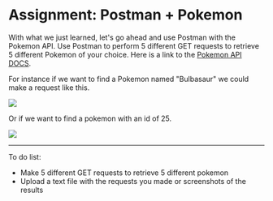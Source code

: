 <h1>Assignment: Postman + Pokemon</h1>

<p>With what we just learned, let's go ahead and use Postman with the Pokemon API. Use Postman to perform 5 different GET requests to retrieve 5 different Pokemon of your choice. Here is a link to the <a href="https://swapi.dev/">Pokemon API DOCS</a>.</p>

<p>For instance if we want to find a Pokemon named "Bulbasaur" we could make a request like this.</p>

<img src="https://github.com/alirabah93/Coding-Dojo/blob/master/MERN/express/postman+pokemon/screenshots/pic1.jpg"/>
<p>Or if we want to find a pokemon with an id of 25.</p>
<img src="https://github.com/alirabah93/Coding-Dojo/blob/master/MERN/express/postman+pokemon/screenshots/pic2.jpg"/>

<hr/>

<p>To do list:</p>
<ul>
    <li>Make 5 different GET requests to retrieve 5 different pokemon</li>
    <li>Upload a text file with the requests you made or screenshots of the results</li>
</ul>

